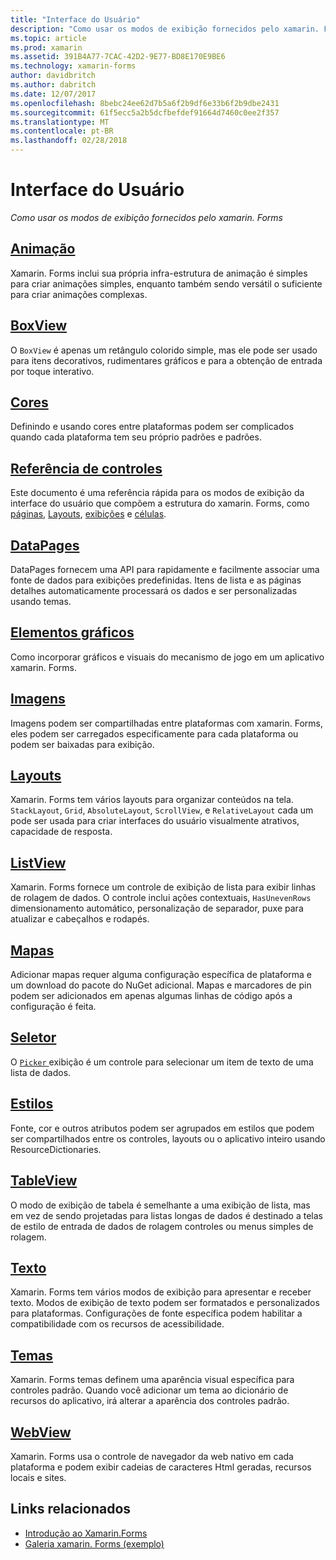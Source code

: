```yaml
---
title: "Interface do Usuário"
description: "Como usar os modos de exibição fornecidos pelo xamarin. Forms"
ms.topic: article
ms.prod: xamarin
ms.assetid: 391B4A77-7CAC-42D2-9E77-BD8E170E9BE6
ms.technology: xamarin-forms
author: davidbritch
ms.author: dabritch
ms.date: 12/07/2017
ms.openlocfilehash: 8bebc24ee62d7b5a6f2b9df6e33b6f2b9dbe2431
ms.sourcegitcommit: 61f5ecc5a2b5dcfbefdef91664d7460c0ee2f357
ms.translationtype: MT
ms.contentlocale: pt-BR
ms.lasthandoff: 02/28/2018
---
```

# <a name="user-interface"></a>Interface do Usuário

_Como usar os modos de exibição fornecidos pelo xamarin. Forms_

## <a name="animationanimationindexmd"></a>[Animação](animation/index.md)

Xamarin. Forms inclui sua própria infra-estrutura de animação é simples para criar animações simples, enquanto também sendo versátil o suficiente para criar animações complexas.

## <a name="boxviewboxviewmd"></a>[BoxView](boxview.md)

O `BoxView` é apenas um retângulo colorido simple, mas ele pode ser usado para itens decorativos, rudimentares gráficos e para a obtenção de entrada por toque interativo.

## <a name="colorscolorsmd"></a>[Cores](colors.md)

Definindo e usando cores entre plataformas podem ser complicados quando cada plataforma tem seu próprio padrões e padrões.

## <a name="controls-referencecontrolsindexmd"></a>[Referência de controles](controls/index.md)

Este documento é uma referência rápida para os modos de exibição da interface do usuário que compõem a estrutura do xamarin. Forms, como [páginas](~/xamarin-forms/user-interface/controls/pages.md), [Layouts](~/xamarin-forms/user-interface/controls/layouts.md), [exibições](~/xamarin-forms/user-interface/controls/views.md) e [células](~/xamarin-forms/user-interface/controls/cells.md).

## <a name="datapagesdatapagesindexmd"></a>[DataPages](datapages/index.md)

DataPages fornecem uma API para rapidamente e facilmente associar uma fonte de dados para exibições predefinidas. Itens de lista e as páginas detalhes automaticamente processará os dados e ser personalizadas usando temas.

## <a name="graphicsgraphicsindexmd"></a>[Elementos gráficos](graphics/index.md)

Como incorporar gráficos e visuais do mecanismo de jogo em um aplicativo xamarin. Forms.

## <a name="imagesimagesmd"></a>[Imagens](images.md)

Imagens podem ser compartilhadas entre plataformas com xamarin. Forms, eles podem ser carregados especificamente para cada plataforma ou podem ser baixadas para exibição.

## <a name="layoutslayoutsindexmd"></a>[Layouts](layouts/index.md)

Xamarin. Forms tem vários layouts para organizar conteúdos na tela. `StackLayout`, `Grid`, `AbsoluteLayout`, `ScrollView`, e `RelativeLayout` cada um pode ser usada para criar interfaces do usuário visualmente atrativos, capacidade de resposta.

## <a name="listviewlistviewindexmd"></a>[ListView](listview/index.md)

Xamarin. Forms fornece um controle de exibição de lista para exibir linhas de rolagem de dados. O controle inclui ações contextuais, `HasUnevenRows` dimensionamento automático, personalização de separador, puxe para atualizar e cabeçalhos e rodapés.

## <a name="mapsmapmd"></a>[Mapas](map.md)

Adicionar mapas requer alguma configuração específica de plataforma e um download do pacote do NuGet adicional. Mapas e marcadores de pin podem ser adicionados em apenas algumas linhas de código após a configuração é feita.

## <a name="pickerpickerindexmd"></a>[Seletor](picker/index.md)

O [ `Picker` ](https://developer.xamarin.com/api/type/Xamarin.Forms.Picker/) exibição é um controle para selecionar um item de texto de uma lista de dados.

## <a name="stylesstylesindexmd"></a>[Estilos](styles/index.md)

Fonte, cor e outros atributos podem ser agrupados em estilos que podem ser compartilhados entre os controles, layouts ou o aplicativo inteiro usando ResourceDictionaries.

## <a name="tableviewtableviewmd"></a>[TableView](tableview.md)

O modo de exibição de tabela é semelhante a uma exibição de lista, mas em vez de sendo projetadas para listas longas de dados é destinado a telas de estilo de entrada de dados de rolagem controles ou menus simples de rolagem.

## <a name="texttextindexmd"></a>[Texto](text/index.md)

Xamarin. Forms tem vários modos de exibição para apresentar e receber texto. Modos de exibição de texto podem ser formatados e personalizados para plataformas. Configurações de fonte específica podem habilitar a compatibilidade com os recursos de acessibilidade.

## <a name="themesthemesindexmd"></a>[Temas](themes/index.md)

Xamarin. Forms temas definem uma aparência visual específica para controles padrão. Quando você adicionar um tema ao dicionário de recursos do aplicativo, irá alterar a aparência dos controles padrão.

## <a name="webviewwebviewmd"></a>[WebView](webview.md)

Xamarin. Forms usa o controle de navegador da web nativo em cada plataforma e podem exibir cadeias de caracteres Html geradas, recursos locais e sites.


## <a name="related-links"></a>Links relacionados

- [Introdução ao Xamarin.Forms](~/xamarin-forms/get-started/introduction-to-xamarin-forms.md)
- [Galeria xamarin. Forms (exemplo)](https://developer.xamarin.com/samples/FormsGallery/)
